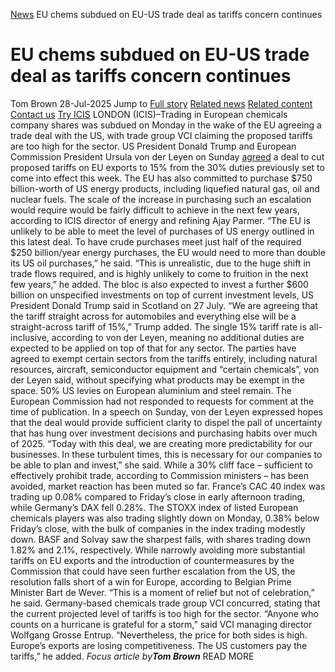 [News](https://www.icis.com/explore/resources/news/) EU chems subdued on EU-US trade deal as tariffs concern continues
# EU chems subdued on EU-US trade deal as tariffs concern continues
Tom Brown
28-Jul-2025
Jump to
[Full story](https://www.icis.com/explore/resources/news/2025/07/28/11122795/eu-chems-subdued-on-eu-us-trade-deal-as-tariffs-concern-continues/#full-story)
[Related news](https://www.icis.com/explore/resources/news/2025/07/28/11122795/eu-chems-subdued-on-eu-us-trade-deal-as-tariffs-concern-continues/#related-articles)
[Related content](https://www.icis.com/explore/resources/news/2025/07/28/11122795/eu-chems-subdued-on-eu-us-trade-deal-as-tariffs-concern-continues/#related-contents)
[Contact us](https://www.icis.com/explore/resources/news/2025/07/28/11122795/eu-chems-subdued-on-eu-us-trade-deal-as-tariffs-concern-continues/#contact-us)
[Try ICIS](https://www.icis.com/explore/contact/try-icis-today/?intcmp=individual-news_try-icis)
LONDON (ICIS)–Trading in European chemicals company shares was subdued on Monday in the wake of the EU agreeing a trade deal with the US, with trade group VCI claiming the proposed tariffs are too high for the sector. 
US President Donald Trump and European Commission President Ursula von der Leyen on Sunday [agreed](https://subscriber.icis.com/search/news/petchem/news-article-00111122647) a deal to cut proposed tariffs on EU exports to 15% from the 30% duties previously set to come into effect this week. 
The EU has also committed to purchase $750 billion-worth of US energy products, including liquefied natural gas, oil and nuclear fuels. 
The scale of the increase in purchasing such an escalation would require would be fairly difficult to achieve in the next few years, according to ICIS director of energy and refining Ajay Parmer. 
“The EU is unlikely to be able to meet the level of purchases of US energy outlined in this latest deal. To have crude purchases meet just half of the required $250 billion/year energy purchases, the EU would need to more than double its US oil purchases,” he said. 
“This is unrealistic, due to the huge shift in trade flows required, and is highly unlikely to come to fruition in the next few years,” he added. 
The bloc is also expected to invest a further $600 billion on unspecified investments on top of current investment levels, US President Donald Trump said in Scotland on 27 July. 
“We are agreeing that the tariff straight across for automobiles and everything else will be a straight-across tariff of 15%,” Trump added. 
The single 15% tariff rate is all-inclusive, according to von der Leyen, meaning no additional duties are expected to be applied on top of that for any sector. 
The parties have agreed to exempt certain sectors from the tariffs entirely, including natural resources, aircraft, semiconductor equipment and “certain chemicals”, von der Leyen said, without specifying what products may be exempt in the space. 50% US levies on European aluminium and steel remain. 
The European Commission had not responded to requests for comment at the time of publication. 
In a speech on Sunday, von der Leyen expressed hopes that the deal would provide sufficient clarity to dispel the pall of uncertainty that has hung over investment decisions and purchasing habits over much of 2025. 
“Today with this deal, we are creating more predictability for our businesses. In these turbulent times, this is necessary for our companies to be able to plan and invest,” she said. 
While a 30% cliff face – sufficient to effectively prohibit trade, according to Commission ministers – has been avoided, market reaction has been muted so far. France’s CAC 40 index was trading up 0.08% compared to Friday’s close in early afternoon trading, while Germany’s DAX fell 0.28%. 
The STOXX index of listed European chemicals players was also trading slightly down on Monday, 0.38% below Friday’s close, with the bulk of companies in the index trading modestly down. 
BASF and Solvay saw the sharpest falls, with shares trading down 1.82% and 2.1%, respectively. 
While narrowly avoiding more substantial tariffs on EU exports and the introduction of countermeasures by the Commission that could have seen further escalation from the US, the resolution falls short of a win for Europe, according to Belgian Prime Minister Bart de Wever. 
“This is a moment of relief but not of celebration,” he said. 
Germany-based chemicals trade group VCI concurred, stating that the current projected level of tariffs is too high for the sector. 
“Anyone who counts on a hurricane is grateful for a storm,” said VCI managing director Wolfgang Grosse Entrup. 
“Nevertheless, the price for both sides is high. Europe’s exports are losing competitiveness. The US customers pay the tariffs,” he added. 
_Focus article by**Tom Brown**_
READ MORE